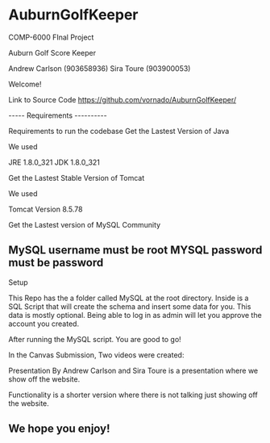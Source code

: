 # AuburnGolfKeeper
COMP-6000 FInal Project

Auburn Golf Score Keeper

Andrew Carlson (903658936)
Sira Toure (903900053)

Welcome!

Link to Source Code
https://github.com/vornado/AuburnGolfKeeper/

----- Requirements ----------

Requirements to run the codebase
Get the Lastest Version of Java

We used

JRE 1.8.0_321
JDK 1.8.0_321

Get the Lastest Stable Version of Tomcat

We used

Tomcat Version 8.5.78

Get the Lastest version of MySQL Community

MySQL username must be root
MYSQL password must be password
---------------------------------

Setup

This Repo has the a folder called MySQL at the root directory.
Inside is a SQL Script that will create the schema and insert some data for you.
This data is mostly optional. Being able to log in as admin will let you approve the account 
you created.

After running the MySQL script. You are good to go!

In the Canvas Submission, Two videos were created:

Presentation By Andrew Carlson and Sira Toure is a presentation where we show off the website.

Functionality is a shorter version where there is not talking just showing off the website.


We hope you enjoy!
----------------------------------

